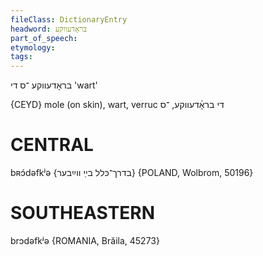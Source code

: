 ```yaml
---
fileClass: DictionaryEntry
headword: בראָדעווקע
part_of_speech: 
etymology: 
tags: 
---
```

בראָדעווקע
־ס
די
'wart'

{CEYD}
mole (on skin), wart, verruc די בראָ֜דעווקע, ־ס

CENTRAL
========

bʀɔ́dəfkʲə {בדרך־כּלל בײַ ווײַבער} {POLAND, Wolbrom, 50196}

SOUTHEASTERN
==============

brɔdəfkʲə {ROMANIA, Brăila, 45273}
